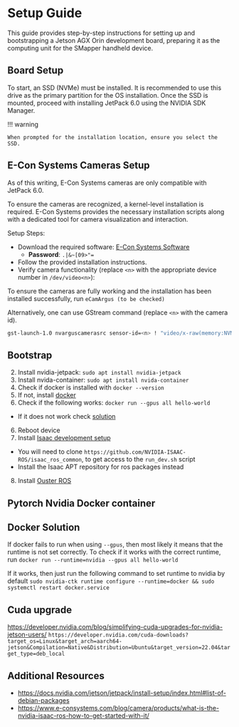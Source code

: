 # Setup Guide

This guide provides step-by-step instructions for setting up and bootstrapping a Jetson AGX Orin development board, preparing it as the computing unit for the SMapper handheld device.

## Board Setup

To start, an SSD (NVMe) must be installed. It is recommended to use this drive as the primary partition for the OS installation.
Once the SSD is mounted, proceed with installing JetPack 6.0 using the NVIDIA SDK Manager.

!!! warning

    When prompted for the installation location, ensure you select the SSD.

## E-Con Systems Cameras Setup

As of this writing, E-Con Systems cameras are only compatible with JetPack 6.0.

To ensure the cameras are recognized, a kernel-level installation is required. E-Con Systems provides the necessary installation scripts along with a dedicated tool for camera visualization and interaction.

Setup Steps:

- Download the required software: [E-Con Systems Software](https://spaces.e-consystems.com/nextcloud/index.php/s/YsHGaLYqxPsexAs)
    - **Password**: `.|&~[09>"=`
- Follow the provided installation instructions.
- Verify camera functionality (replace `<n>` with the appropriate device number in `/dev/video<n>`):

To ensure the cameras are fully working and the installation has been installed successfully, run `eCamArgus (to be checked)`

Alternatively, one can use GStream command (replace `<n>` with the camera id).

```bash
gst-launch-1.0 nvarguscamerasrc sensor-id=<n> ! "video/x-raw(memory:NVMM),width=(int)1920,height=(int)1080, format=(string)NV12" ! nv3dsink -e
```

## Bootstrap

2. Install nvidia-jetpack: `sudo apt install nvidia-jetpack`
3. Install nvida-container: `sudo apt install nvida-container`
4. Check if docker is installed with `docker --version`
5. If not, install [docker](https://docs.docker.com/engine/install/ubuntu/#install-using-the-repository)
6. Check if the following works: `docker run --gpus all hello-world`

- If it does not work check [solution](#docker-solution)

6. Reboot device
7. Install [Isaac development setup](https://nvidia-isaac-ros.github.io/getting_started/dev_env_setup.html)

- You will need to clone `https://github.com/NVIDIA-ISAAC-ROS/isaac_ros_common`, to get access to the `run_dev.sh` script
- Install the Isaac APT repository for ros packages instead

8. Install [Ouster ROS](https://github.com/ouster-lidar/ouster-ros/tree/ros2)

## Pytorch Nvidia Docker container

## Docker Solution

If docker fails to run when using `--gpus`, then most likely it means that the runtime is not set correctly.
To check if it works with the correct runtime, run `docker run --runtime=nvidia --gpus all hello-world`

If it works, then just run the following command to set runtime to nvidia by default `sudo nvidia-ctk runtime configure --runtime=docker && sudo systemctl restart docker.service`

## Cuda upgrade

https://developer.nvidia.com/blog/simplifying-cuda-upgrades-for-nvidia-jetson-users/
`https://developer.nvidia.com/cuda-downloads?target_os=Linux&target_arch=aarch64-jetson&Compilation=Native&Distribution=Ubuntu&target_version=22.04&target_type=deb_local`

## Additional Resources

- https://docs.nvidia.com/jetson/jetpack/install-setup/index.html#list-of-debian-packages
- https://www.e-consystems.com/blog/camera/products/what-is-the-nvidia-isaac-ros-how-to-get-started-with-it/

